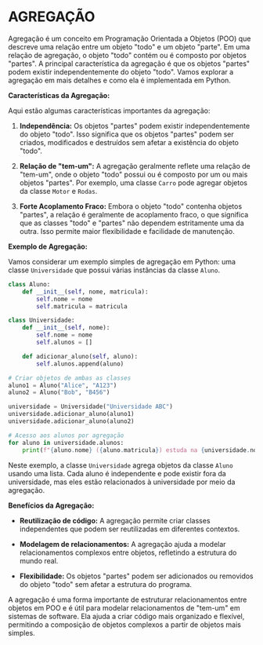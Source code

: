 # AGREGAÇÃO
Agregação é um conceito em Programação Orientada a Objetos (POO) que descreve uma relação entre um objeto "todo" e um objeto "parte". Em uma relação de agregação, o objeto "todo" contém ou é composto por objetos "partes". A principal característica da agregação é que os objetos "partes" podem existir independentemente do objeto "todo". Vamos explorar a agregação em mais detalhes e como ela é implementada em Python.

**Características da Agregação:**

Aqui estão algumas características importantes da agregação:

1. **Independência:** Os objetos "partes" podem existir independentemente do objeto "todo". Isso significa que os objetos "partes" podem ser criados, modificados e destruídos sem afetar a existência do objeto "todo".

2. **Relação de "tem-um":** A agregação geralmente reflete uma relação de "tem-um", onde o objeto "todo" possui ou é composto por um ou mais objetos "partes". Por exemplo, uma classe `Carro` pode agregar objetos da classe `Motor` e `Rodas`.

3. **Forte Acoplamento Fraco:** Embora o objeto "todo" contenha objetos "partes", a relação é geralmente de acoplamento fraco, o que significa que as classes "todo" e "partes" não dependem estritamente uma da outra. Isso permite maior flexibilidade e facilidade de manutenção.

**Exemplo de Agregação:**

Vamos considerar um exemplo simples de agregação em Python: uma classe `Universidade` que possui várias instâncias da classe `Aluno`.

```python
class Aluno:
    def __init__(self, nome, matricula):
        self.nome = nome
        self.matricula = matricula

class Universidade:
    def __init__(self, nome):
        self.nome = nome
        self.alunos = []

    def adicionar_aluno(self, aluno):
        self.alunos.append(aluno)

# Criar objetos de ambas as classes
aluno1 = Aluno("Alice", "A123")
aluno2 = Aluno("Bob", "B456")

universidade = Universidade("Universidade ABC")
universidade.adicionar_aluno(aluno1)
universidade.adicionar_aluno(aluno2)

# Acesso aos alunos por agregação
for aluno in universidade.alunos:
    print(f"{aluno.nome} ({aluno.matricula}) estuda na {universidade.nome}")
```

Neste exemplo, a classe `Universidade` agrega objetos da classe `Aluno` usando uma lista. Cada aluno é independente e pode existir fora da universidade, mas eles estão relacionados à universidade por meio da agregação.

**Benefícios da Agregação:**

- **Reutilização de código:** A agregação permite criar classes independentes que podem ser reutilizadas em diferentes contextos.

- **Modelagem de relacionamentos:** A agregação ajuda a modelar relacionamentos complexos entre objetos, refletindo a estrutura do mundo real.

- **Flexibilidade:** Os objetos "partes" podem ser adicionados ou removidos do objeto "todo" sem afetar a estrutura do programa.

A agregação é uma forma importante de estruturar relacionamentos entre objetos em POO e é útil para modelar relacionamentos de "tem-um" em sistemas de software. Ela ajuda a criar código mais organizado e flexível, permitindo a composição de objetos complexos a partir de objetos mais simples.